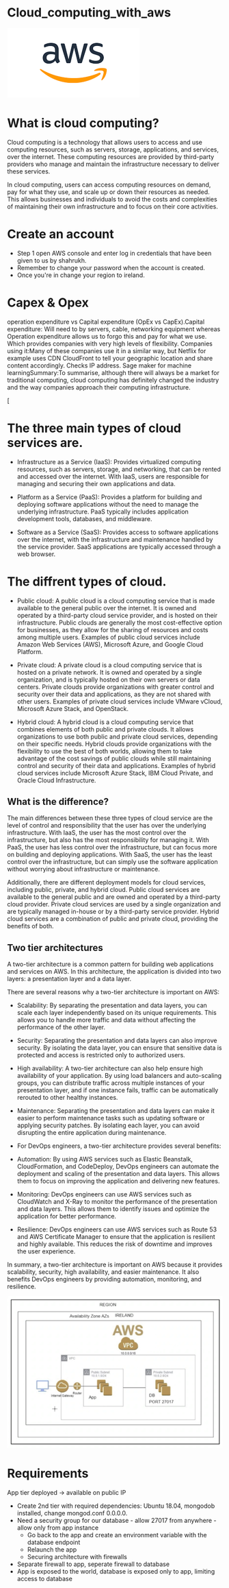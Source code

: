 # Cloud_computing_with_aws


![img.png](img.png)

# What is cloud computing?
Cloud computing is a technology that allows users to access and use computing resources, such as servers, storage, applications, and services, over the internet. These computing resources are provided by third-party providers who manage and maintain the infrastructure necessary to deliver these services.

In cloud computing, users can access computing resources on demand, pay for what they use, and scale up or down their resources as needed. This allows businesses and individuals to avoid the costs and complexities of maintaining their own infrastructure and to focus on their core activities.





# Create an account

- Step 1 open AWS console and enter log in credentials that have been given to us by shahrukh.
- Remember to change your password when the account is created.
- Once you're in change your region to ireland.


# Capex & Opex


operation expenditure vs Capital expenditure (OpEx vs CapEx).Capital expenditure: Will need to by servers, cable, networking equipment whereas Operation expenditure allows us to forgo this and pay for what we use. Which provides companies with very high levels of flexibility. Companies using it:Many of these companies use it in a similar way, but Netflix for example uses CDN CloudFront to tell your geographic location and share content accordingly. Checks IP address. Sage maker for machine learningSummary:To summarise, although there will always be a market for traditional computing, cloud computing has definitely changed the industry and the way companies approach their computing infrastructure. 

[

# The three main types of cloud services are.

- Infrastructure as a Service (IaaS): Provides virtualized computing resources, such as servers, storage, and networking, that can be rented and accessed over the internet. With IaaS, users are responsible for managing and securing their own applications and data.


- Platform as a Service (PaaS): Provides a platform for building and deploying software applications without the need to manage the underlying infrastructure. PaaS typically includes application development tools, databases, and middleware.



- Software as a Service (SaaS): Provides access to software applications over the internet, with the infrastructure and maintenance handled by the service provider. SaaS applications are typically accessed through a web browser.



# The diffrent types of cloud.

- Public cloud: A public cloud is a cloud computing service that is made available to the general public over the internet. It is owned and operated by a third-party cloud service provider, and is hosted on their infrastructure. Public clouds are generally the most cost-effective option for businesses, as they allow for the sharing of resources and costs among multiple users. Examples of public cloud services include Amazon Web Services (AWS), Microsoft Azure, and Google Cloud Platform.



- Private cloud: A private cloud is a cloud computing service that is hosted on a private network. It is owned and operated by a single organization, and is typically hosted on their own servers or data centers. Private clouds provide organizations with greater control and security over their data and applications, as they are not shared with other users. Examples of private cloud services include VMware vCloud, Microsoft Azure Stack, and OpenStack.
 


- Hybrid cloud: A hybrid cloud is a cloud computing service that combines elements of both public and private clouds. It allows organizations to use both public and private cloud services, depending on their specific needs. Hybrid clouds provide organizations with the flexibility to use the best of both worlds, allowing them to take advantage of the cost savings of public clouds while still maintaining control and security of their data and applications. Examples of hybrid cloud services include Microsoft Azure Stack, IBM Cloud Private, and Oracle Cloud Infrastructure.


## What is the difference? 

The main differences between these three types of cloud service are the level of control and responsibility that the user has over the underlying infrastructure. With IaaS, the user has the most control over the infrastructure, but also has the most responsibility for managing it. With PaaS, the user has less control over the infrastructure, but can focus more on building and deploying applications. With SaaS, the user has the least control over the infrastructure, but can simply use the software application without worrying about infrastructure or maintenance.

Additionally, there are different deployment models for cloud services, including public, private, and hybrid cloud. Public cloud services are available to the general public and are owned and operated by a third-party cloud provider. Private cloud services are used by a single organization and are typically managed in-house or by a third-party service provider. Hybrid cloud services are a combination of public and private cloud, providing the benefits of both.

## Two tier architectures 
A two-tier architecture is a common pattern for building web applications and services on AWS. In this architecture, the application is divided into two layers: a presentation layer and a data layer.

There are several reasons why a two-tier architecture is important on AWS:

- Scalability: By separating the presentation and data layers, you can scale each layer independently based on its unique requirements. This allows you to handle more traffic and data without affecting the performance of the other layer.



- Security: Separating the presentation and data layers can also improve security. By isolating the data layer, you can ensure that sensitive data is protected and access is restricted only to authorized users.



- High availability: A two-tier architecture can also help ensure high availability of your application. By using load balancers and auto-scaling groups, you can distribute traffic across multiple instances of your presentation layer, and if one instance fails, traffic can be automatically rerouted to other healthy instances.



- Maintenance: Separating the presentation and data layers can make it easier to perform maintenance tasks such as updating software or applying security patches. By isolating each layer, you can avoid disrupting the entire application during maintenance.



- For DevOps engineers, a two-tier architecture provides several benefits:

- Automation: By using AWS services such as Elastic Beanstalk, CloudFormation, and CodeDeploy, DevOps engineers can automate the deployment and scaling of the presentation and data layers. This allows them to focus on improving the application and delivering new features.



- Monitoring: DevOps engineers can use AWS services such as CloudWatch and X-Ray to monitor the performance of the presentation and data layers. This allows them to identify issues and optimize the application for better performance.



- Resilience: DevOps engineers can use AWS services such as Route 53 and AWS Certificate Manager to ensure that the application is resilient and highly available. This reduces the risk of downtime and improves the user experience.



In summary, a two-tier architecture is important on AWS because it provides scalability, security, high availability, and easier maintenance. It also benefits DevOps engineers by providing automation, monitoring, and resilience.


![img_6.png](img_6.png)

# Requirements 

  App tier deployed -> available on public IP
   - Create 2nd tier with required dependencies: Ubuntu 18.04, mongodob installed, change mongod.conf 0.0.0.0.
- Need a security group for our database - allow 27017 from anywhere - allow only from app instance
    - Go back to the app and create an environment variable with the database endpoint
    - Relaunch the app
    - Securing architecture with firewalls
 - Separate firewall to app, seperate firewall to database
 - App is exposed to the world, database is exposed only to app, limiting access to database